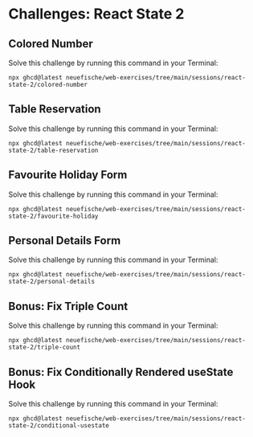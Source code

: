 # Challenges: React State 2

## Colored Number

Solve this challenge by running this command in your Terminal:

```
npx ghcd@latest neuefische/web-exercises/tree/main/sessions/react-state-2/colored-number
```

## Table Reservation

Solve this challenge by running this command in your Terminal:

```
npx ghcd@latest neuefische/web-exercises/tree/main/sessions/react-state-2/table-reservation
```

## Favourite Holiday Form

Solve this challenge by running this command in your Terminal:

```
npx ghcd@latest neuefische/web-exercises/tree/main/sessions/react-state-2/favourite-holiday
```

## Personal Details Form

Solve this challenge by running this command in your Terminal:

```
npx ghcd@latest neuefische/web-exercises/tree/main/sessions/react-state-2/personal-details
```

## Bonus: Fix Triple Count

Solve this challenge by running this command in your Terminal:

```
npx ghcd@latest neuefische/web-exercises/tree/main/sessions/react-state-2/triple-count
```

## Bonus: Fix Conditionally Rendered useState Hook

Solve this challenge by running this command in your Terminal:

```
npx ghcd@latest neuefische/web-exercises/tree/main/sessions/react-state-2/conditional-usestate
```
